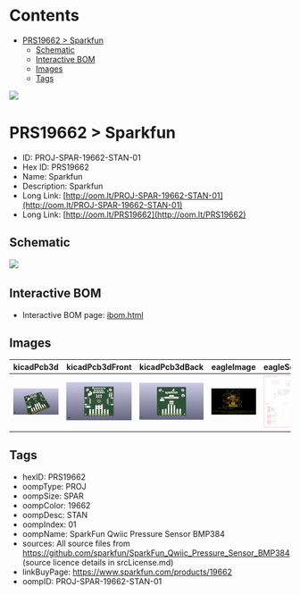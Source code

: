 



Contents
========

* [PRS19662 > Sparkfun](#prs19662--sparkfun)
	* [Schematic](#schematic)
	* [Interactive BOM](#interactive-bom)
	* [Images](#images)
	* [Tags](#tags)
  
![][im]
# PRS19662 > Sparkfun

- ID: PROJ-SPAR-19662-STAN-01
- Hex ID: PRS19662
- Name: Sparkfun
- Description: Sparkfun
- Long Link: [http://oom.lt/PROJ-SPAR-19662-STAN-01](http://oom.lt/PROJ-SPAR-19662-STAN-01)
- Long Link: [http://oom.lt/PRS19662](http://oom.lt/PRS19662)

## Schematic
  
![][schem]
## Interactive BOM

- Interactive BOM page: [ibom.html](https://htmlpreview.github.io/?https://github.com/oomlout/oomlout_OOMP_projects/blob/main/PROJ-SPAR-19662-STAN-01/kicad/bom/ibom.html)

## Images
  
  

|kicadPcb3d|kicadPcb3dFront|kicadPcb3dBack|eagleImage|eagleSchemImage|
| :---: | :---: | :---: | :---: | :---: |
|[![kicadPcb3d](kicadPcb3d_140.png)](kicadPcb3d.png)|[![kicadPcb3dFront](kicadPcb3dFront_140.png)](kicadPcb3dFront.png)|[![kicadPcb3dBack](kicadPcb3dBack_140.png)](kicadPcb3dBack.png)|[![eagleImage](eagleImage_140.png)](eagleImage.png)|[![eagleSchemImage](eagleSchemImage_140.png)](eagleSchemImage.png)|

## Tags

- hexID: PRS19662
- oompType: PROJ
- oompSize: SPAR
- oompColor: 19662
- oompDesc: STAN
- oompIndex: 01
- oompName: SparkFun Qwiic Pressure Sensor BMP384
- sources: All source files from https://github.com/sparkfun/SparkFun_Qwiic_Pressure_Sensor_BMP384 (source licence details in srcLicense.md)
- linkBuyPage: https://www.sparkfun.com/products/19662
- oompID: PROJ-SPAR-19662-STAN-01



[im]: kicadPcb3d_450.png
[schem]: eagleSchemImage.png
